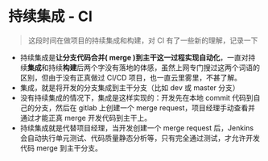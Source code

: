 # 持续集成 - CI

> 这段时间在做项目的持续集成和构建，对 CI 有了一些新的理解，记录一下

* 持续集成是**让分支代码合并( merge )到主干这一过程实现自动化**，一直对持续**集成**和持续**构建**后两个字没有落地的体感，虽然上网专门搜过这两个词语的区别，但由于没有正真做过 CI/CD 项目，也一直云里雾里，不甚了解。
* 集成，就是将开发的分支集成到主干分支（比如 dev 或 master 分支）
* 没有持续集成的情况下，集成是这样实现的：开发先在本地 commit 代码到自己的分支，然后在 gitlab 上创建一个 merge request，项目经理手动查看并通过才能正真 merge 开发代码到主干上。
* 持续集成就是代替项目经理，当开发创建一个 merge request 后，Jenkins 会自动执行单元测试、代码质量静态分析等，只有完全通过测试，才允许开发代码 merge 到主干分支。
